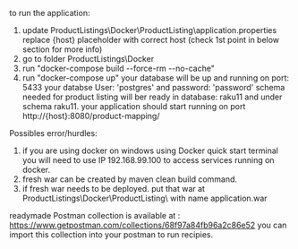 to run the application:

1) update ProductListings\Docker\ProductListing\application.properties replace {host} placeholder with correct host (check 1st point in below section for more info)
2) go to folder ProductListings\Docker
3) run "docker-compose build --force-rm --no-cache"
4) run "docker-compose up"
	your database will be up and running on port: 5433
	your databse User: 'postgres' and password: 'password'
	schema needed for product listing will ber ready in database: raku11 and under schema raku11.
	your application should start running on port http://{host}:8080/product-mapping/

Possibles error/hurdles:
1) if you are using docker on windows using Docker quick start terminal you will need to use IP 192.168.99.100 to access services running on docker.
2) fresh war can be created by maven clean build command.
3) if fresh war needs to be deployed. put that war at ProductListings\Docker\ProductListing\ with name application.war	
	
readymade Postman collection is available at : https://www.getpostman.com/collections/68f97a84fb96a2c86e52
you can import this collection into your postman to run recipies.


